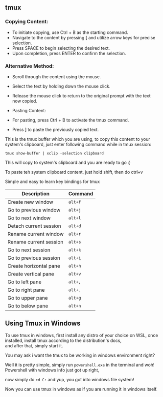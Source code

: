 ## tmux
### Copying Content:

- To initiate copying, use Ctrl + B as the starting command.
- Navigate to the content by pressing [ and utilize arrow keys for precise selection.
- Press SPACE to begin selecting the desired text.
- Upon completion, press ENTER to confirm the selection.

### Alternative Method:

- Scroll through the content using the mouse.
- Select the text by holding down the mouse click.
- Release the mouse click to return to the original prompt with the text now copied.
- Pasting Content:

- For pasting, press Ctrl + B to activate the tmux command.
- Press ] to paste the previously copied text.

This is the tmux buffer which you are using, to copy this content to your system's clipboard, just enter following command while in tmux session: 
```    
tmux show-buffer | xclip -selection clipboard 
```
This will copy to system's clipboard and you are ready to go :)

To paste teh system clipboard content, just hold shift, then do ctrl+v

Simple and easy to learn key bindings for tmux

| Description | Command |
|-----------|--------|
Create new window | `alt+f` |
Go to previous window |`alt+j` |
Go to next window | `alt+l` |
Detach current session | `alt+d` |
Rename current window | `alt+r` |
Rename current session | `alt+s` |
Go to next session | `alt+k` |
Go to previous session | `alt+i` |
Create horizontal pane | `alt+h` |
Create vertical pane | `alt+v` |
Go to left pane | `alt+,` |
Go to right pane | `alt+.` |
Go to upper pane | `alt+g` |
Go to below pane | `alt+n` |





## Using Tmux in Windows

To use tmux in windows, first install any distro of your choice on WSL, once installed, install tmux according to the distribution's docs,  
and after that, simply start it.

You may ask i want the tmux to be working in windows environment right?

Well it is pretty simple, simply run `powershell.exe` in the terminal and woh!  
Powershell with windows info just got up right,

now simply do `cd C:` and yup, you got into windows file system!

Now you can use tmux in windows as if you are running it in windows itself.





